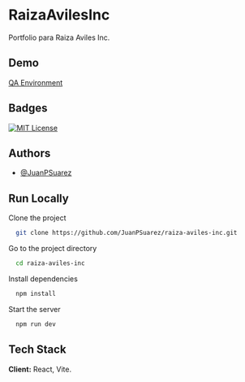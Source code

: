 
# RaizaAvilesInc

Portfolio para Raiza Aviles Inc.


## Demo

[QA Environment](https://raiza-aviles-inc-git-qa-jotas-projects-8752eb96.vercel.app/?_vercel_share=BojWFORhXEQiqSwNE18yo8hkYVhWRJ75)


## Badges


[![MIT License](https://img.shields.io/badge/License-MIT-green.svg)](https://choosealicense.com/licenses/mit/)


## Authors

- [@JuanPSuarez](https://www.github.com/JuanPSuarez)


## Run Locally

Clone the project

```bash
  git clone https://github.com/JuanPSuarez/raiza-aviles-inc.git
```

Go to the project directory

```bash
  cd raiza-aviles-inc
```

Install dependencies

```bash
  npm install
```

Start the server

```bash
  npm run dev
```


## Tech Stack

**Client:** React, Vite.



